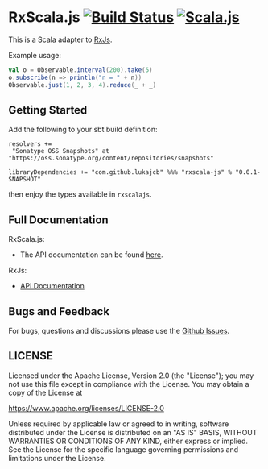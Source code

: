 # RxScala.js  [![Build Status](https://travis-ci.org/LukaJCB/rxscala-js.svg?branch=master)](https://travis-ci.org/LukaJCB/rxscala-js) [![Scala.js](https://www.scala-js.org/assets/badges/scalajs-0.6.6.svg)](https://www.scala-js.org) 

This is a Scala adapter to [RxJs](http://github.com/ReactiveX/RxJs).

Example usage:

```scala
val o = Observable.interval(200).take(5)
o.subscribe(n => println("n = " + n))
Observable.just(1, 2, 3, 4).reduce(_ + _)
```

Getting Started
-----

Add the following to your sbt build definition:

    resolvers +=
     "Sonatype OSS Snapshots" at "https://oss.sonatype.org/content/repositories/snapshots"

    libraryDependencies += "com.github.lukajcb" %%% "rxscala-js" % "0.0.1-SNAPSHOT"

then enjoy the types available in `rxscalajs`.

## Full Documentation

RxScala.js: 

- The API documentation can be found [here](http://LukaJCB.github.io/rxscala-js). 


RxJs:

- [API Documentation](http://reactivex.io/rxjs)

## Bugs and Feedback

For bugs, questions and discussions please use the [Github Issues](https://github.com/LukaJCB/rxscala-js/issues).

## LICENSE

Licensed under the Apache License, Version 2.0 (the "License");
you may not use this file except in compliance with the License.
You may obtain a copy of the License at

<https://www.apache.org/licenses/LICENSE-2.0>

Unless required by applicable law or agreed to in writing, software
distributed under the License is distributed on an "AS IS" BASIS,
WITHOUT WARRANTIES OR CONDITIONS OF ANY KIND, either express or implied.
See the License for the specific language governing permissions and
limitations under the License.

